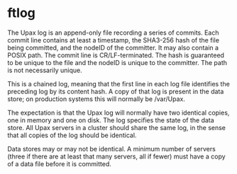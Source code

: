 ftlog
=====

The Upax log is an append-only file recording a series of commits.
Each commit line contains at least a timestamp, the SHA3-256 hash of
the file being committed, and the nodeID of the committer.  It may
also contain a POSIX path.  The commit line is CR/LF-terminated.
The hash is guaranteed to be unique to the file and the nodeID is
unique to the committer.  The path is not necessarily unique.

This is a chained log, meaning that the first line in each log file
identifies the preceding log by its content hash.  A copy of that log is
present in the data store; on production systems this will normally
be /var/Upax.

The expectation is that the Upax log will normally have two
identical copies, one in memory and one on disk.  The log specifies
the state of the data store.  All Upax servers in a cluster should
share the same log, in the sense that all copies of the log should
be identical.

Data stores may or may not be identical.  A minimum number of servers
(three if there are at least that many servers, all if fewer) must
have a copy of a data file before it is committed.
